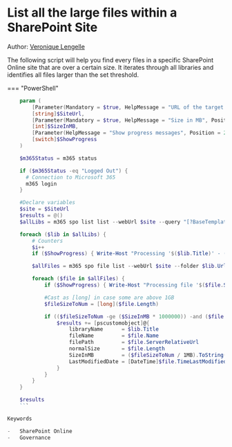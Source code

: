 # List all the large files within a SharePoint Site

Author: [Veronique Lengelle](https://veronicageek.com/2019/get-files-bigger-50mb/)

The following script will help you find every files in a specific SharePoint Online site that are over a certain size. It iterates through all libraries and identifies all files larger than the set threshold.

=== "PowerShell"

```powershell
    param (
        [Parameter(Mandatory = $true, HelpMessage = "URL of the target site", Position = 0)]
        [string]$SiteUrl,
        [Parameter(Mandatory = $true, HelpMessage = "Size in MB", Position = 1)]
        [int]$SizeInMB,
        [Parameter(HelpMessage = "Show progress messages", Position = 2)]
        [switch]$ShowProgress
    )

    $m365Status = m365 status

    if ($m365Status -eq "Logged Out") {
      # Connection to Microsoft 365
      m365 login
    }

    #Declare variables
    $site = $SiteUrl
    $results = @()
    $allLibs = m365 spo list list --webUrl $site --query "[?BaseTemplate == ``101``]" -o json | ConvertFrom-Json

    foreach ($lib in $allLibs) {
        # Counters
        $i++
        if ($ShowProgress) { Write-Host "Processing '$($lib.Title)' - ($i/$($allLibs.length))" }

        $allFiles = m365 spo file list --webUrl $site --folder $lib.Url --recursive -o json | ConvertFrom-Json

        foreach ($file in $allFiles) {
            if ($ShowProgress) { Write-Host "Processing file '$($file.ServerRelativeUrl)'" }

            #Cast as [long] in case some are above 1GB
            $fileSizeToNum = [long]($file.Length)

            if (($fileSizeToNum -ge ($SizeInMB * 1000000)) -and ($file.name -like "*.*")) {
                $results += [pscustomobject]@{
                    libraryName      = $lib.Title
                    fileName         = $file.Name
                    filePath         = $file.ServerRelativeUrl
                    normalSize       = $file.Length
                    SizeInMB         = ($fileSizeToNum / 1MB).ToString("N")
                    LastModifiedDate = [DateTime]$file.TimeLastModified
                }
            }
        }
    }

    $results
    ```

Keywords

-   SharePoint Online
-   Governance
